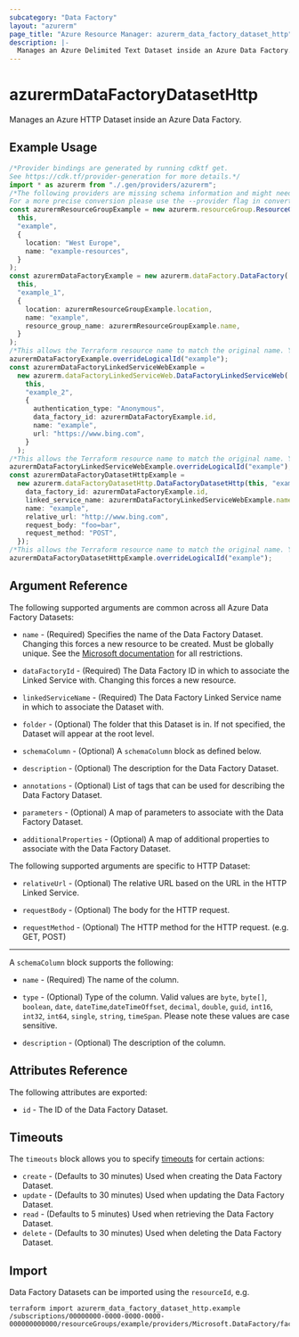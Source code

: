 ```yaml
---
subcategory: "Data Factory"
layout: "azurerm"
page_title: "Azure Resource Manager: azurerm_data_factory_dataset_http"
description: |-
  Manages an Azure Delimited Text Dataset inside an Azure Data Factory.
---
```


# azurermDataFactoryDatasetHttp

Manages an Azure HTTP Dataset inside an Azure Data Factory.

## Example Usage

```typescript
/*Provider bindings are generated by running cdktf get.
See https://cdk.tf/provider-generation for more details.*/
import * as azurerm from "./.gen/providers/azurerm";
/*The following providers are missing schema information and might need manual adjustments to synthesize correctly: azurerm.
For a more precise conversion please use the --provider flag in convert.*/
const azurermResourceGroupExample = new azurerm.resourceGroup.ResourceGroup(
  this,
  "example",
  {
    location: "West Europe",
    name: "example-resources",
  }
);
const azurermDataFactoryExample = new azurerm.dataFactory.DataFactory(
  this,
  "example_1",
  {
    location: azurermResourceGroupExample.location,
    name: "example",
    resource_group_name: azurermResourceGroupExample.name,
  }
);
/*This allows the Terraform resource name to match the original name. You can remove the call if you don't need them to match.*/
azurermDataFactoryExample.overrideLogicalId("example");
const azurermDataFactoryLinkedServiceWebExample =
  new azurerm.dataFactoryLinkedServiceWeb.DataFactoryLinkedServiceWeb(
    this,
    "example_2",
    {
      authentication_type: "Anonymous",
      data_factory_id: azurermDataFactoryExample.id,
      name: "example",
      url: "https://www.bing.com",
    }
  );
/*This allows the Terraform resource name to match the original name. You can remove the call if you don't need them to match.*/
azurermDataFactoryLinkedServiceWebExample.overrideLogicalId("example");
const azurermDataFactoryDatasetHttpExample =
  new azurerm.dataFactoryDatasetHttp.DataFactoryDatasetHttp(this, "example_3", {
    data_factory_id: azurermDataFactoryExample.id,
    linked_service_name: azurermDataFactoryLinkedServiceWebExample.name,
    name: "example",
    relative_url: "http://www.bing.com",
    request_body: "foo=bar",
    request_method: "POST",
  });
/*This allows the Terraform resource name to match the original name. You can remove the call if you don't need them to match.*/
azurermDataFactoryDatasetHttpExample.overrideLogicalId("example");

```

## Argument Reference

The following supported arguments are common across all Azure Data Factory Datasets:

*   `name` - (Required) Specifies the name of the Data Factory Dataset. Changing this forces a new resource to be created. Must be globally unique. See the [Microsoft documentation](https://docs.microsoft.com/azure/data-factory/naming-rules) for all restrictions.

*   `dataFactoryId` - (Required) The Data Factory ID in which to associate the Linked Service with. Changing this forces a new resource.

*   `linkedServiceName` - (Required) The Data Factory Linked Service name in which to associate the Dataset with.

*   `folder` - (Optional) The folder that this Dataset is in. If not specified, the Dataset will appear at the root level.

*   `schemaColumn` - (Optional) A `schemaColumn` block as defined below.

*   `description` - (Optional) The description for the Data Factory Dataset.

*   `annotations` - (Optional) List of tags that can be used for describing the Data Factory Dataset.

*   `parameters` - (Optional) A map of parameters to associate with the Data Factory Dataset.

*   `additionalProperties` - (Optional) A map of additional properties to associate with the Data Factory Dataset.

The following supported arguments are specific to HTTP Dataset:

*   `relativeUrl` - (Optional) The relative URL based on the URL in the HTTP Linked Service.

*   `requestBody` - (Optional) The body for the HTTP request.

*   `requestMethod` - (Optional) The HTTP method for the HTTP request. (e.g. GET, POST)

***

A `schemaColumn` block supports the following:

*   `name` - (Required) The name of the column.

*   `type` - (Optional) Type of the column. Valid values are `byte`, `byte[]`, `boolean`, `date`, `dateTime`,`dateTimeOffset`, `decimal`, `double`, `guid`, `int16`, `int32`, `int64`, `single`, `string`, `timeSpan`. Please note these values are case sensitive.

*   `description` - (Optional) The description of the column.

## Attributes Reference

The following attributes are exported:

* `id` - The ID of the Data Factory Dataset.

## Timeouts

The `timeouts` block allows you to specify [timeouts](https://www.terraform.io/language/resources/syntax#operation-timeouts) for certain actions:

* `create` - (Defaults to 30 minutes) Used when creating the Data Factory Dataset.
* `update` - (Defaults to 30 minutes) Used when updating the Data Factory Dataset.
* `read` - (Defaults to 5 minutes) Used when retrieving the Data Factory Dataset.
* `delete` - (Defaults to 30 minutes) Used when deleting the Data Factory Dataset.

## Import

Data Factory Datasets can be imported using the `resourceId`, e.g.

```console
terraform import azurerm_data_factory_dataset_http.example /subscriptions/00000000-0000-0000-0000-000000000000/resourceGroups/example/providers/Microsoft.DataFactory/factories/example/datasets/example
```
